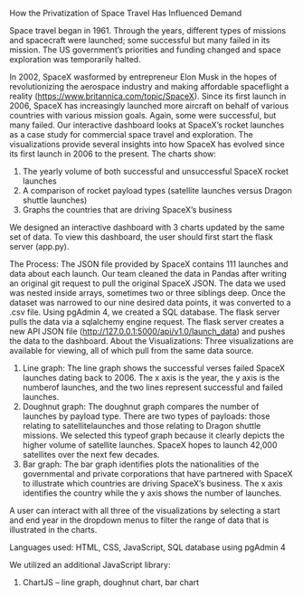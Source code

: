 How the Privatization of Space Travel Has Influenced Demand

Space travel began in 1961. Through the years, different types of missions and spacecraft were launched; some successful but many failed in its mission. The US government’s priorities and funding changed and space exploration was temporarily halted.

In 2002, SpaceX wasformed by entrepreneur Elon Musk in the hopes of revolutionizing the aerospace industry and making affordable spaceflight a reality (https://www.britannica.com/topic/SpaceX). Since its first launch in 2006, SpaceX has increasingly launched more aircraft on behalf of various countries with various mission goals. Again, some were successful, but many failed. Our interactive dashboard looks at SpaceX’s rocket launches as a case study for commercial space travel and exploration. The visualizations provide several insights into how SpaceX has evolved since its first launch in 2006 to the present. The charts show:
1. The yearly volume of both successful and unsuccessful SpaceX rocket launches
2. A comparison of rocket payload types (satellite launches versus Dragon shuttle launches)
3. Graphs the countries that are driving SpaceX’s business

We designed an interactive dashboard with 3 charts updated by the same set of data. To view this dashboard, the user should first start the flask server (app.py). 

The Process:
The JSON file provided by SpaceX contains 111 launches and data about each launch. Our team cleaned the data in Pandas after writing an original git request to pull the original SpaceX JSON. The data we used was nested inside arrays, sometimes two or three siblings deep. Once the dataset was narrowed to our nine desired data points, it was converted to a .csv file. Using pgAdmin 4, we created a SQL database. The flask server pulls the data via a sqlalchemy engine request. The flask server creates a new API JSON file (http://127.0.0.1:5000/api/v1.0/launch_data) and pushes the data to the dashboard.
About the Visualizations:
Three visualizations are available for viewing, all of which pull from the same data source. 
1. Line graph: The line graph shows the successful verses failed SpaceX launches dating back to 2006. The x axis is the year, the y axis is the numberof launches, and the two lines represent successful and failed launches.
2. Doughnut graph: The doughnut graph compares the number of launches by payload type. There are two types of payloads: those relating to satellitelaunches and those relating to Dragon shuttle missions. We selected this typeof graph because it clearly depicts the higher volume of satellite launches. SpaceX hopes to launch 42,000 satellites over the next few decades.
3. Bar graph: The bar graph identifies plots the nationalities of the governmental and private corporations that have partnered with SpaceX to illustrate which countries are driving SpaceX’s business. The x axis identifies the country while the y axis shows the number of launches.

A user can interact with all three of the visualizations by selecting a start and end year in the dropdown menus to filter the range of data that is illustrated in the charts.

Languages used: HTML, CSS, JavaScript, SQL database using pgAdmin 4

We utilized an additional JavaScript library:
1. ChartJS – line graph, doughnut chart, bar chart
